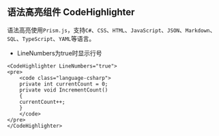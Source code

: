 ﻿## 语法高亮组件 CodeHighlighter

语法高亮使用`Prism.js`，支持`C#`、`CSS`、`HTML`、`JavaScript`、`JSON`、`Markdown`、`SQL`、`TypeScript`、`YAML`等语言。

- LineNumbers为true时显示行号

```razor
<CodeHighlighter LineNumbers="true">
<pre>
	<code class="language-csharp">
	private int currentCount = 0;
	private void IncrementCount()
	{
	currentCount++;
	}
	</code>
</pre>
</CodeHighlighter>
```